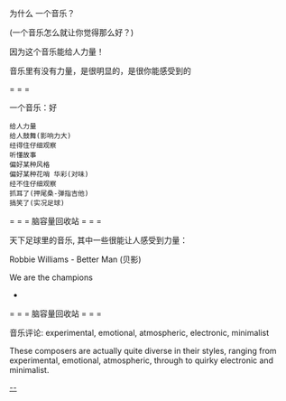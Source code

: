 
为什么 一个音乐？

(一个音乐怎么就让你觉得那么好？)

因为这个音乐能给人力量！


音乐里有没有力量，是很明显的，是很你能感受到的

= = =

一个音乐：好
```
给人力量
给人鼓舞(影响力大)
经得住仔细观察
听懂故事
偏好某种风格
偏好某种花哨 华彩(对味)
经不住仔细观察
抓耳了(押尾桑-弹指吉他)
搞笑了(实况足球)
```

= = = 脑容量回收站 = = =

天下足球里的音乐, 其中一些很能让人感受到力量：

Robbie Williams - Better Man (贝影)

We are the champions

-


= = = 脑容量回收站 = = =

音乐评论: experimental, emotional, atmospheric, electronic, minimalist

These composers are actually quite diverse in their styles, ranging from experimental, emotional, atmospheric, through to quirky electronic and minimalist.

[--](https://www.quora.com/Ive-just-discovered-the-works-of-Ennio-Morricone-Ryuichi-Sakamoto-and-Yann-Tiersen-Who-are-some-composers-whose-works-are-in-the-same-flavor#G-RyuichiSakamoto)
